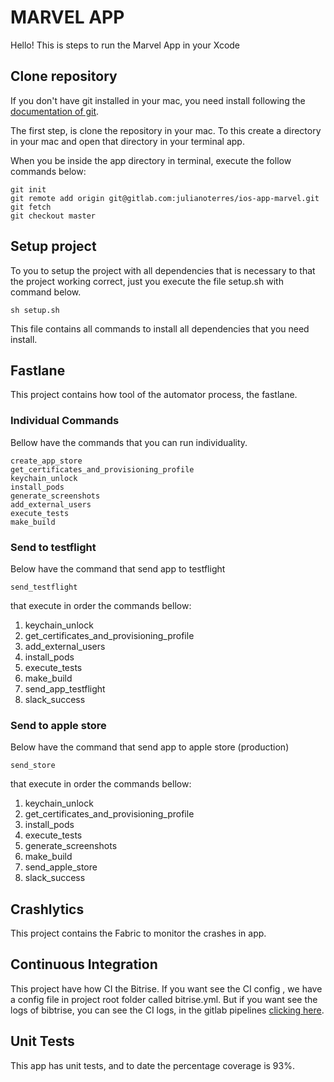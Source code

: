 # MARVEL APP

Hello! This is steps to run the Marvel App in your Xcode


## Clone repository

If you don't have git installed in your mac, you need install following the [documentation of git].

[documentation of git]:https://git-scm.com/download/mac

The first step, is clone the repository in your mac. To this create a directory in your mac and open that directory in your terminal app.

When you be inside the app directory in terminal, execute the follow commands below:


	git init
	git remote add origin git@gitlab.com:julianoterres/ios-app-marvel.git
	git fetch
	git checkout master

## Setup project

To you to setup the project with all dependencies that is necessary to that the project working correct, just you execute the file setup.sh with command below.

	sh setup.sh

This file contains all commands to install all dependencies that you need install.

## Fastlane

This project contains how tool of the automator process, the fastlane.

### Individual Commands

Bellow have the commands that you can run individuality.

	create_app_store
	get_certificates_and_provisioning_profile
	keychain_unlock
	install_pods
	generate_screenshots
	add_external_users
	execute_tests
	make_build
	
### Send to testflight

Below have the command that send app to testflight

	send_testflight

that execute in order the commands bellow:

1. keychain_unlock
2. get_certificates_and_provisioning_profile
3. add_external_users
4. install_pods
5. execute_tests
6. make_build
7. send_app_testflight
8. slack_success

### Send to apple store

Below have the command that send app to apple store (production)

	send_store

that execute in order the commands bellow:

1. keychain_unlock
2. get_certificates_and_provisioning_profile
3. install_pods
4. execute_tests
5. generate_screenshots
6. make_build
7. send_apple_store
8. slack_success


	
## Crashlytics

This project contains the Fabric to monitor the crashes in app.
	
## Continuous Integration

This project have how CI the Bitrise. If you want see the CI config , we have a config file in project root folder called bitrise.yml. But if you want see the logs of bibtrise, you can see the CI logs, in the gitlab pipelines [clicking here].

[clicking here]:https://gitlab.com/julianoterres/marvel/pipelines
	
## Unit Tests

This app has unit tests, and to date the percentage coverage is 93%.
